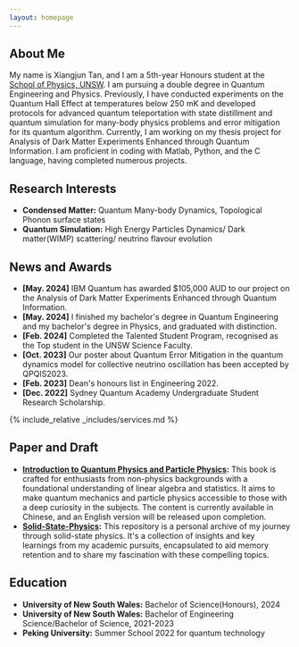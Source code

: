 ```yaml
---
layout: homepage
---
```


## About Me

My name is Xiangjun Tan, and I am a 5th-year Honours student at the [School of Physics, UNSW](https://www.unsw.edu.au/science/our-schools/physics). I am pursuing a double degree in Quantum Engineering and Physics. Previously, I have conducted experiments on the Quantum Hall Effect at temperatures below 250 mK and developed protocols for advanced quantum teleportation with state distillment and quantum simulation for many-body physics problems and error mitigation for its quantum algorithm. Currently, I am working on my thesis project for Analysis of Dark Matter Experiments Enhanced through Quantum Information. I am proficient in coding with Matlab, Python, and the C language, having completed numerous projects.

## Research Interests

- **Condensed Matter:** Quantum Many-body Dynamics, Topological Phonon surface states
- **Quantum Simulation:** High Energy Particles Dynamics/ Dark matter(WIMP) scattering/ neutrino flavour evolution

## News and Awards
- **[May. 2024]** IBM Quantum has awarded $105,000 AUD to our project on the Analysis of Dark Matter Experiments Enhanced through Quantum Information.
- **[May. 2024]** I finished my bachelor's degree in Quantum Engineering and my bachelor's degree in Physics, and graduated with distinction.
- **[Feb. 2024]** Completed the Talented Student Program, recognised as the Top student in the UNSW Science Faculty.
- **[Oct. 2023]** Our poster about Quantum Error Mitigation in the quantum dynamics model for collective neutrino oscillation has been accepted by QPQIS2023.
- **[Feb. 2023]** Dean's honours list in Engineering 2022.
- **[Dec. 2022]** Sydney Quantum Academy Undergraduate Student Research Scholarship.

<!-- {% include_relative _includes/publications.md %} -->

{% include_relative _includes/services.md %}

## Paper and Draft

- **[Introduction to Quantum Physics and Particle Physics](https://github.com/xiangjun-tan/Introduction-to-Quantum-Physics-and-Particle-Physics):** This book is crafted for enthusiasts from non-physics backgrounds with a foundational understanding of linear algebra and statistics. It aims to make quantum mechanics and particle physics accessible to those with a deep curiosity in the subjects. The content is currently available in Chinese, and an English version will be released upon completion.
- **[Solid-State-Physics](https://github.com/xiangjun-tan/Solid-State-Physics):** This repository is a personal archive of my journey through solid-state physics. It's a collection of insights and key learnings from my academic pursuits, encapsulated to aid memory retention and to share my fascination with these compelling topics.

## Education
- **University of New South Wales:** Bachelor of Science(Honours), 2024
- **University of New South Wales:** Bachelor of Engineering Science/Bachelor of Science, 2021-2023
- **Peking University:** Summer School 2022 for quantum technology
